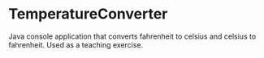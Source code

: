 # TemperatureConverter
Java console application that converts fahrenheit to celsius and celsius to fahrenheit. Used as a teaching exercise.
